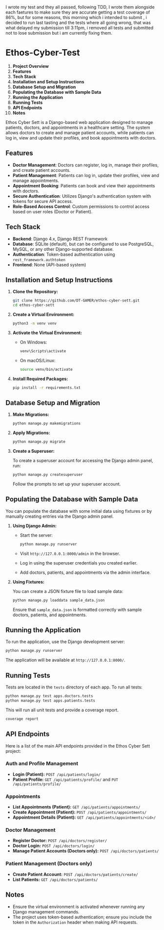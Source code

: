 I wrote my test and they all passed, following TDD, I wrote them alongside each faetures to make sure they are accurate getting a test coverage of 86%, but for some reasons, this morning which i intended to submit , i decided to run last tasting and the tests where all going wrong, that was what delayed my submission till 3:11pm, i removed all tests and submitted not to lose submission but i am currently fixing them.

# Ethos-Cyber-Test

1. **Project Overview**
2. **Features**
3. **Tech Stack**
4. **Installation and Setup Instructions**
5. **Database Setup and Migration**
6. **Populating the Database with Sample Data**
7. **Running the Application**
8. **Running Tests**
9. **API Endpoints**
10. **Notes**
    

Ethos Cyber Sett is a Django-based web application designed to manage patients, doctors, and appointments in a healthcare setting. The system allows doctors to create and manage patient accounts, while patients can log in, view and update their profiles, and book appointments with doctors.

## Features

- **Doctor Management**: Doctors can register, log in, manage their profiles, and create patient accounts.
- **Patient Management**: Patients can log in, update their profiles, view and manage appointments.
- **Appointment Booking**: Patients can book and view their appointments with doctors.
- **Secure Authentication**: Utilizes Django's authentication system with tokens for secure API access.
- **Role-Based Access Control**: Custom permissions to control access based on user roles (Doctor or Patient).

## Tech Stack

- **Backend**: Django 4.x, Django REST Framework
- **Database**: SQLite (default), but can be configured to use PostgreSQL, MySQL, or any other Django-supported database.
- **Authentication**: Token-based authentication using `rest_framework.authtoken`
- **Frontend**: None (API-based system)

## Installation and Setup Instructions

1. **Clone the Repository:**

   ```bash
   git clone https://github.com/DT-GAMER/ethos-cyber-sett.git
   cd ethos-cyber-sett
   ```

2. **Create a Virtual Environment:**

   ```bash
   python3 -m venv venv
   ```

3. **Activate the Virtual Environment:**

   - On Windows:

     ```bash
     venv\Scripts\activate
     ```

   - On macOS/Linux:

     ```bash
     source venv/bin/activate
     ```

4. **Install Required Packages:**

   ```bash
   pip install -r requirements.txt
   ```

## Database Setup and Migration

1. **Make Migrations:**

   ```bash
   python manage.py makemigrations
   ```

2. **Apply Migrations:**

   ```bash
   python manage.py migrate
   ```

3. **Create a Superuser:**

   To create a superuser account for accessing the Django admin panel, run:

   ```bash
   python manage.py createsuperuser
   ```

   Follow the prompts to set up your superuser account.

## Populating the Database with Sample Data

You can populate the database with some initial data using fixtures or by manually creating entries via the Django admin panel.

1. **Using Django Admin:**

   - Start the server:

     ```bash
     python manage.py runserver
     ```

   - Visit `http://127.0.0.1:8000/admin` in the browser.
   - Log in using the superuser credentials you created earlier.
   - Add doctors, patients, and appointments via the admin interface.

2. **Using Fixtures:**

   You can create a JSON fixture file to load sample data:

   ```bash
   python manage.py loaddata sample_data.json
   ```

   Ensure that `sample_data.json` is formatted correctly with sample doctors, patients, and appointments.

## Running the Application

To run the application, use the Django development server:

```bash
python manage.py runserver
```

The application will be available at `http://127.0.0.1:8000/`.

## Running Tests

Tests are located in the `tests` directory of each app. To run all tests:

```bash
python manage.py test apps.doctors.tests
python manage.py test apps.patients.tests
```

This will run all unit tests and provide a coverage report.

```bash
coverage report
```

## API Endpoints

Here is a list of the main API endpoints provided in the Ethos Cyber Sett project:

### **Auth and Profile Management**

- **Login (Patient):** `POST /api/patients/login/`
- **Patient Profile:** `GET /api/patients/profile/` and `PUT /api/patients/profile/`

### **Appointments**

- **List Appointments (Patient):** `GET /api/patients/appointments/`
- **Create Appointment (Patient):** `POST /api/patients/appointments/`
- **Appointment Details (Patient):** `GET /api/patients/appointments/<id>/`

### **Doctor Management**

- **Register Doctor:** `POST /api/doctors/register/`
- **Doctor Login:** `POST /api/doctors/login/`
- **Manage Patient Accounts (Doctors only):** `POST /api/doctors/patients/`

### **Patient Management (Doctors only)**

- **Create Patient Account:** `POST /api/doctors/patients/create/`
- **List Patients:** `GET /api/doctors/patients/`

## Notes

- Ensure the virtual environment is activated whenever running any Django management commands.
- The project uses token-based authentication; ensure you include the token in the `Authorization` header when making API requests.

